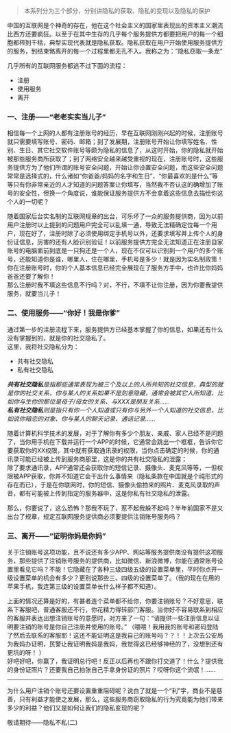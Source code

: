 [TITLE]: 隐私不私(一)
[TAGS]: 技术

> 本系列分为三个部分，分别讲隐私的获取、隐私的变现以及隐私的保护

中国的互联网是个神奇的存在，他在这个社会主义的国家里表现出的资本主义潮流比西方还要疯狂。以至于在其中生存的几乎每个服务提供方都要把用户的每一个细胞都榨到干枯，典型实现代表就是隐私获取。隐私获取在用户开始使用服务提供方的服务，到结束嗠离开的每一个过程里都无孔不入。我称之为：”隐私窃取一条龙”

几乎所有的互联网服务都逃不过下面的流程：
- 注册
- 使用服务
- 离开

### 一、注册——“老老实实当儿子”

相信每一个上网的人都有注册账号的经历，早在互联网刚刚兴起的时候，注册账号就只需要填写账号、密码、邮箱；到了发展期，注册账号开始让你填写姓名、性别、生日、其它社交软件账号等颇为隐私的信息了，从这时开始，你的隐私就开始被那些服务商所获取了；到了网络安全越来越受重视的现在，注册账号时，这些服务提供方为了他们所谓的账号安全问题，开始让你设置安全问题，而这些安全问题常常是选择式的，什么诸如“你爸爸/妈妈的名字和生日”、“你最喜欢的是什么”等等只有你非常亲近的人才知道的问题答案让你填写，当然我不否认这的确增加了账号的安全性，但换一个角度说，谁能保证服务提供方不会拿着这些信息去描绘你这个人的一切呢？

随着国家后台实名制的互联网规章的出台，可乐坏了一众的服务提供商，因为以前用户注册时以上提到的问题用户完全可以乱填一通，导致无法精确定位每一个用户，现在好了，注册时除了必须使用绑定手机号以外，还要求填写并上传个人的身份证信息，厉害的还有人脸识别验证！以前服务提供方完全无法知道正在注册自家账号的电脑面前到底是一只狗还是一个人，现在不仅可以识别到一个用户的多个账号，还能知道你是谁，哪里人，住在哪里，手机号是多少！就是因为实名制政策！你在注册账号时，你的个人基本信息已经完全展现在了服务方手中，也许比你妈妈爸爸还要了解你！  
那么注册时我不填这些信息不行吗？对，不行，不填不让你注册，因为你要我提供服务，就要当儿子！

### 二、使用服务——“你好！我是你爹”

通过第一步的注册流程下来，服务提供方已经基本掌握了你的信息，如果还有什么没有掌握到的，就是你的社交隐私了。  
这里，我将社交隐私分为：
- 共有社交隐私
- 私有社交隐私

_**共有社交隐私**是指那些通常表现为被三个及以上的人所共知的社交信息，典型的就是你的社交关系，你与某人的关系如果不是刻意隐藏，通常会被其它人所知道，比如你与生你的那位是母子/母女的关系、与XXX是朋友关系……_  
_**私有社交隐私**则是指只有你一个人知道或只有你与另外一个人知道的社交信息，比如说你暗恋的对象、你与某人的聊天记录、通话记录……_

随着计算机科学技术的发展，对于了解你有多少个朋友、亲戚、家人已经不是问题了，当你用手机在下载并运行一个APP的时候，它通常会跳出一个框框，告诉你它要获取你的XX权限，其中就有获取通讯录的权限，当你点击确定的时候，你的通讯录可能已经被上传到服务商那里，这是你的共有社交隐私的泄露；  
除了要求通讯录，APP通常还会获取你的短信记录、摄像头、麦克风等等，一但权限被APP获取，你并不知道它会干出什么事情来（隐私条款在中国就是个纯形式的存在而已），于是在你联网时，你的短信、摄像头偷拍来的照片、麦克风录取的声音，都有可能被上传到指定的服务器中，这是你私有社交隐私的泄露。

那么，你要说了，这么恐怖？那我不玩了，惹不起我躲不起吗？半年前国家不是又出台了规章，规定互联网服务提供商必须要提供注销账号服务吗？

### 三、离开——“证明你妈是你妈”
关于注销账号这项功能，且不说还有多少APP、网站等服务提供商没有提供这项服务，那些提供了注销账号服务的提供商，比如微信、新浪微博，你能在通常账号设置里看见它吗？不能！它隐藏在了各种三级四级五级的设置菜单里，平时你点开一级设置菜单的机会有多少？更别说那些三、四级的设置菜单了。（我的现在在用的苹果手机，我连第三级的设置菜单长什么样子都不知道）。

上面的情况还算是好的，有甚者连个菜单都不给你，你要注销账号？不好意思，联系下客服吧，普通客服还不行，你花精力得转部门客服。当你好不容易联系到相应的客服并表达出想注销账号的意愿时，对方来了一句：“请提供一些注册信息以证明要注销的账号是你自己注册并使用的账号。” （喂喂！我用我的账号和密码登陆了然后去联系的客服耶！这还不能证明这是我自己的账号吗？？！！上次去公安局为我妈办证明，民警让我证明我妈是我妈，我觉得这已经够神经的了，没想到还有更坑的呀！  ）  
好吧好吧，你赢了，我证明总行吧！反正以后再也不跟你打交道了！什么？提供我的身份证照片？还要我自己拍张自己手拿身份证的照片？哎呀你这个流氓！……

----
为什么用户注销个账号还要设置重重阻碍呢？说白了就是一个“利”字，商业不是慈善，只有利益才能使之发展，那么，这些服务商窃取隐私的行为究竟能为他们带来多少的利益？他们又是如何让我们的隐私变现的呢？

敬请期待——隐私不私(二)